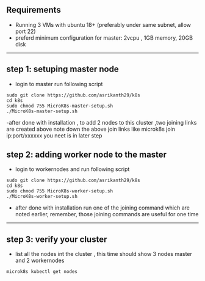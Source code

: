 ## Requirements
- Running 3 VMs with ubuntu 18+ (preferably under same subnet, allow port 22)
- preferd minimum configuration for master: 2vcpu , 1GB memory, 20GB disk
---
## step 1: setuping master node
- login to master run following script
```
sudo git clone https://github.com/asrikanth29/k8s
cd k8s
sudo chmod 755 MicroK8s-master-setup.sh
./MicroK8s-master-setup.sh
```
-after done with installation , to add 2 nodes to this cluster ,two joining links are created above note down the above join links like microk8s join ip:port/xxxxxx you neet is in later step
## step 2: adding worker node to the master

- login to workernodes and run following script
```
sudo git clone https://github.com/asrikanth29/k8s
cd k8s
sudo chmod 755 MicroK8s-worker-setup.sh
./MicroK8s-worker-setup.sh
```
- after done with installation run one of the joining command which are noted earlier, remember, those joining commands are useful for one time
---

## step 3: verify your cluster
- list all the nodes int the cluster , this time should show 3 nodes master and 2 workernodes
```
microk8s kubectl get nodes
```
